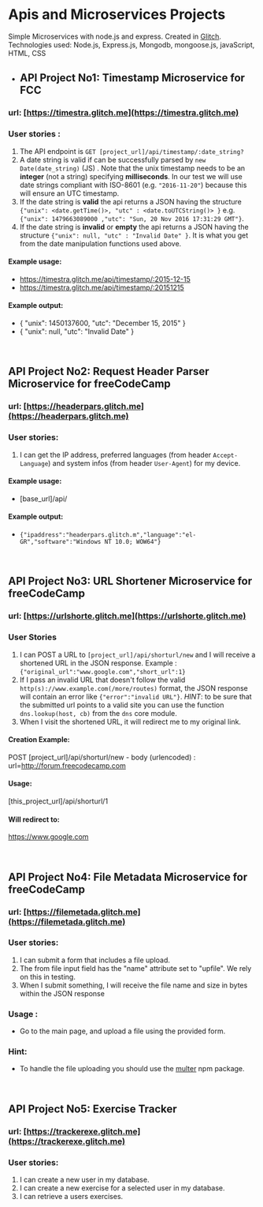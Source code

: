 # Apis and Microservices Projects
Simple Microservices with node.js and express. Created in [Glitch](https://glitch.com).
Technologies used: Node.js, Express.js, Mongodb, mongoose.js, javaScript, HTML, CSS



- ## API Project No1: Timestamp Microservice for FCC

### url: [https://timestra.glitch.me](https://timestra.glitch.me)

### User stories :

1. The API endpoint is `GET [project_url]/api/timestamp/:date_string?`
2. A date string is valid if can be successfully parsed by `new Date(date_string)` (JS) . Note that the unix timestamp needs to be an **integer** (not a string) specifying **milliseconds**. In our test we will use date strings compliant with ISO-8601 (e.g. `"2016-11-20"`) because this will ensure an UTC timestamp.
3. If the date string is **valid** the api returns a JSON having the structure 
`{"unix": <date.getTime()>, "utc" : <date.toUTCString()> }`
e.g. `{"unix": 1479663089000 ,"utc": "Sun, 20 Nov 2016 17:31:29 GMT"}`.
5. If the date string is **invalid** or **empty** the api returns a JSON having the structure `{"unix": null, "utc" : "Invalid Date" }`. It is what you get from the date manipulation functions used above.

#### Example usage:
* https://timestra.glitch.me/api/timestamp/:2015-12-15
* https://timestra.glitch.me/api/timestamp/:20151215
#### Example output:
* { "unix": 1450137600, "utc": "December 15, 2015" }
* { "unix": null, "utc": "Invalid Date" }


<br>

## API Project No2: Request Header Parser Microservice for freeCodeCamp

### url: [https://headerpars.glitch.me](https://headerpars.glitch.me)

### User stories:
1. I can get the IP address, preferred languages (from header `Accept-Language`) and system infos (from header `User-Agent`) for my device.

#### Example usage:
* [base_url]/api/

#### Example output:
* `{"ipaddress":"headerpars.glitch.m","language":"el-GR","software":"Windows NT 10.0; WOW64"}`

<br>


## API Project No3: URL Shortener Microservice for freeCodeCamp

### url: [https://urlshorte.glitch.me](https://urlshorte.glitch.me)

### User Stories

1. I can POST a URL to `[project_url]/api/shorturl/new` and I will receive a shortened URL in the JSON response. Example : `{"original_url":"www.google.com","short_url":1}`
2. If I pass an invalid URL that doesn't follow the valid `http(s)://www.example.com(/more/routes)` format, the JSON response will contain an error like `{"error":"invalid URL"}`. *HINT*: to be sure that the submitted url points to a valid site you can use the function `dns.lookup(host, cb)` from the `dns` core module.
3. When I visit the shortened URL, it will redirect me to my original link.


#### Creation Example:

POST [project_url]/api/shorturl/new - body (urlencoded) :  url=http://forum.freecodecamp.com

#### Usage:

[this_project_url]/api/shorturl/1

#### Will redirect to:

https://www.google.com


<br>

## API Project No4: File Metadata Microservice for freeCodeCamp

### url: [https://filemetada.glitch.me](https://filemetada.glitch.me)

###    User stories:
1. I can submit a form that includes a file upload.
2. The from file input field  has the "name" attribute set to "upfile". We rely on this in testing.
3. When I submit something, I will receive the file name and size in bytes within the JSON response

### Usage :
* Go to the main page, and upload a file using the provided form.

### Hint:
* To handle the file uploading you should use the [multer](https://www.npmjs.com/package/multer) npm package.

<br>

## API Project No5: Exercise Tracker

### url: [https://trackerexe.glitch.me](https://trackerexe.glitch.me)

###    User stories:
1. I can create a new user in my database.
2. I can create a new exercise for a selected user in my database.
3. I can retrieve a users exercises.

